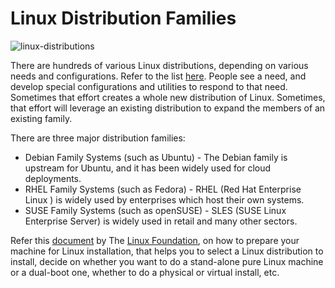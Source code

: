 # Linux Distribution Families

![linux-distributions](https://user-images.githubusercontent.com/81866614/173221722-4b226a9e-ca55-4039-b53a-2676f64cbcb8.png)

There are hundreds of various Linux distributions, depending on various needs and configurations. Refer to the list [here](https://lwn.net/Distributions/). People see a need, and develop special configurations and utilities to respond to that need. Sometimes that effort creates a whole new distribution of Linux. Sometimes, that effort will leverage an existing distribution to expand the members of an existing family.

There are three major distribution families:

* Debian Family Systems (such as Ubuntu) - The Debian family is upstream for Ubuntu, and it has been widely used for cloud deployments.
* RHEL Family Systems (such as Fedora) - RHEL (Red Hat Enterprise Linux ) is widely used by enterprises which host their own systems.
* SUSE Family Systems (such as openSUSE) - SLES (SUSE Linux Enterprise Server) is widely used in retail and many other sectors.

Refer this [document](./installing-linux.pdf) by The [Linux Foundation](https://www.linuxfoundation.org/), on how to prepare your machine for Linux installation, that helps you to select a Linux distribution to install, decide on whether you want to do a stand-alone pure Linux machine or a dual-boot one, whether to do a physical or virtual install, etc. 
